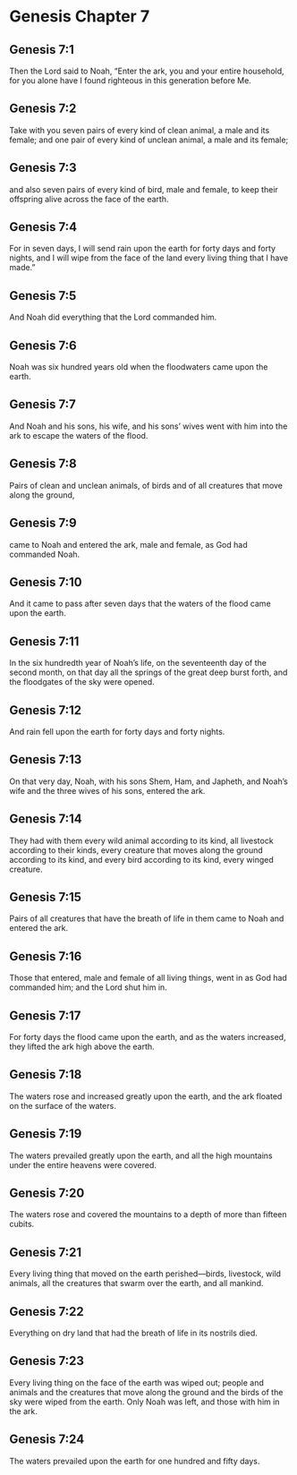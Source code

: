 # Genesis Chapter 7

## Genesis 7:1
Then the Lord said to Noah, “Enter the ark, you and your entire household, for you alone have I found righteous in this generation before Me.

## Genesis 7:2
Take with you seven pairs of every kind of clean animal, a male and its female; and one pair of every kind of unclean animal, a male and its female;

## Genesis 7:3
and also seven pairs of every kind of bird, male and female, to keep their offspring alive across the face of the earth.

## Genesis 7:4
For in seven days, I will send rain upon the earth for forty days and forty nights, and I will wipe from the face of the land every living thing that I have made.”

## Genesis 7:5
And Noah did everything that the Lord commanded him.

## Genesis 7:6
Noah was six hundred years old when the floodwaters came upon the earth.

## Genesis 7:7
And Noah and his sons, his wife, and his sons’ wives went with him into the ark to escape the waters of the flood.

## Genesis 7:8
Pairs of clean and unclean animals, of birds and of all creatures that move along the ground,

## Genesis 7:9
came to Noah and entered the ark, male and female, as God had commanded Noah.

## Genesis 7:10
And it came to pass after seven days that the waters of the flood came upon the earth.

## Genesis 7:11
In the six hundredth year of Noah’s life, on the seventeenth day of the second month, on that day all the springs of the great deep burst forth, and the floodgates of the sky were opened.

## Genesis 7:12
And rain fell upon the earth for forty days and forty nights.

## Genesis 7:13
On that very day, Noah, with his sons Shem, Ham, and Japheth, and Noah’s wife and the three wives of his sons, entered the ark.

## Genesis 7:14
They had with them every wild animal according to its kind, all livestock according to their kinds, every creature that moves along the ground according to its kind, and every bird according to its kind, every winged creature.

## Genesis 7:15
Pairs of all creatures that have the breath of life in them came to Noah and entered the ark.

## Genesis 7:16
Those that entered, male and female of all living things, went in as God had commanded him; and the Lord shut him in.

## Genesis 7:17
For forty days the flood came upon the earth, and as the waters increased, they lifted the ark high above the earth.

## Genesis 7:18
The waters rose and increased greatly upon the earth, and the ark floated on the surface of the waters.

## Genesis 7:19
The waters prevailed greatly upon the earth, and all the high mountains under the entire heavens were covered.

## Genesis 7:20
The waters rose and covered the mountains to a depth of more than fifteen cubits.

## Genesis 7:21
Every living thing that moved on the earth perished—birds, livestock, wild animals, all the creatures that swarm over the earth, and all mankind.

## Genesis 7:22
Everything on dry land that had the breath of life in its nostrils died.

## Genesis 7:23
Every living thing on the face of the earth was wiped out; people and animals and the creatures that move along the ground and the birds of the sky were wiped from the earth. Only Noah was left, and those with him in the ark.

## Genesis 7:24
The waters prevailed upon the earth for one hundred and fifty days.
